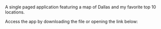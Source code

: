 A single paged application featuring a map of Dallas and my favorite top 10 locations.

Access the app by downloading the file or opening the link below:

